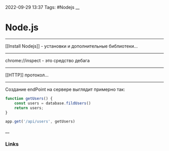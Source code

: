 2022-09-29 13:37
Tags: #Nodejs
__
# Node.js

---
[[Install Nodejs]] - установки и дополнительные библиотеки...

---

chrome://inspect - это средство дебага

---

[[HTTP]] протокол...

---
Создание endPoint на сервере выглядит примерно так:
```js
function getUsers() {
	const users = database.fildUsers()
	return users;
}

app.get('/api/users', getUsers)
```

__
### Links

